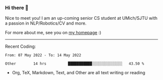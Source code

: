 ### Hi there 👋

Nice to meet you! I am an up-coming senior CS student at UMich/SJTU with a passion in NLP/Robotics/CV and more. 

For more about me, see you on [my homepage](https://jiayipan.me) :)

---

Recent Coding:
<!--START_SECTION:waka-->

```text
From: 07 May 2022 - To: 14 May 2022

Other        14 hrs          ███████████░░░░░░░░░░░░░░   43.50 %
```

<!--END_SECTION:waka-->
- Org, TeX, Markdown, Text, and Other are all text writing or reading
